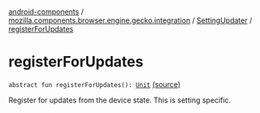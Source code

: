 [android-components](../../index.md) / [mozilla.components.browser.engine.gecko.integration](../index.md) / [SettingUpdater](index.md) / [registerForUpdates](./register-for-updates.md)

# registerForUpdates

`abstract fun registerForUpdates(): `[`Unit`](https://kotlinlang.org/api/latest/jvm/stdlib/kotlin/-unit/index.html) [(source)](https://github.com/mozilla-mobile/android-components/blob/master/components/browser/engine-gecko-beta/src/main/java/mozilla/components/browser/engine/gecko/integration/SettingUpdater.kt#L30)

Register for updates from the device state. This is setting specific.

